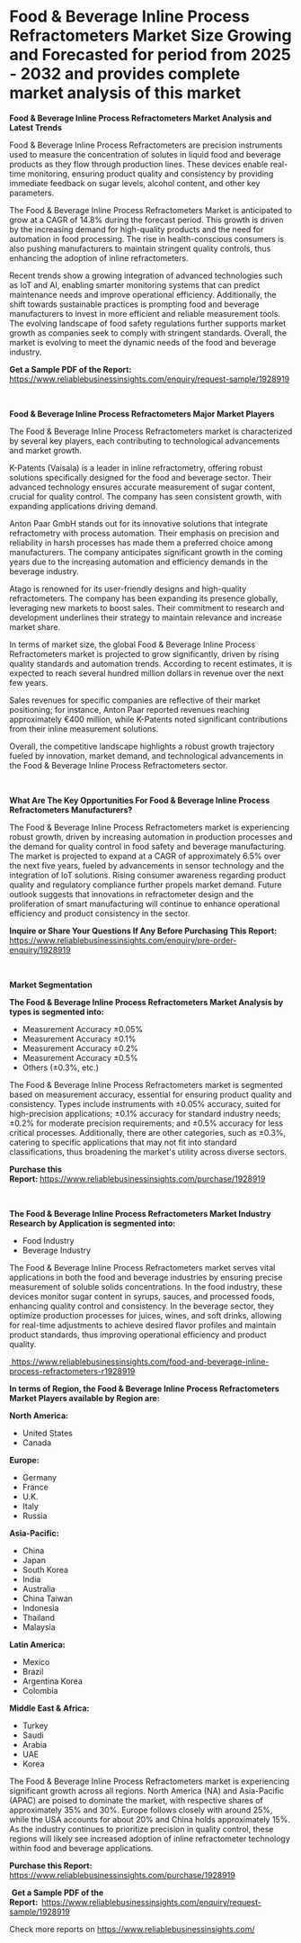 <p><h1>Food & Beverage Inline Process Refractometers Market Size Growing and Forecasted for period from 2025 - 2032 and provides complete market analysis of this market</h1></p><p><strong>Food & Beverage Inline Process Refractometers Market Analysis and Latest Trends</strong></p>
<p><p>Food & Beverage Inline Process Refractometers are precision instruments used to measure the concentration of solutes in liquid food and beverage products as they flow through production lines. These devices enable real-time monitoring, ensuring product quality and consistency by providing immediate feedback on sugar levels, alcohol content, and other key parameters. </p><p>The Food & Beverage Inline Process Refractometers Market is anticipated to grow at a CAGR of 14.8% during the forecast period. This growth is driven by the increasing demand for high-quality products and the need for automation in food processing. The rise in health-conscious consumers is also pushing manufacturers to maintain stringent quality controls, thus enhancing the adoption of inline refractometers.</p><p>Recent trends show a growing integration of advanced technologies such as IoT and AI, enabling smarter monitoring systems that can predict maintenance needs and improve operational efficiency. Additionally, the shift towards sustainable practices is prompting food and beverage manufacturers to invest in more efficient and reliable measurement tools. The evolving landscape of food safety regulations further supports market growth as companies seek to comply with stringent standards. Overall, the market is evolving to meet the dynamic needs of the food and beverage industry.</p></p>
<p><strong>Get a Sample PDF of the Report:&nbsp;</strong> <a href="https://www.reliablebusinessinsights.com/enquiry/request-sample/1928919?utm_campaign=3359&utm_medium=2&utm_source=Github&utm_content=ia&utm_term=29032025&utm_id=food-beverage-inline-process-refractometers">https://www.reliablebusinessinsights.com/enquiry/request-sample/1928919</a></p>
<p>&nbsp;</p>
<p><strong>Food & Beverage Inline Process Refractometers Major Market Players</strong></p>
<p><p>The Food & Beverage Inline Process Refractometers market is characterized by several key players, each contributing to technological advancements and market growth. </p><p>K-Patents (Vaisala) is a leader in inline refractometry, offering robust solutions specifically designed for the food and beverage sector. Their advanced technology ensures accurate measurement of sugar content, crucial for quality control. The company has seen consistent growth, with expanding applications driving demand.</p><p>Anton Paar GmbH stands out for its innovative solutions that integrate refractometry with process automation. Their emphasis on precision and reliability in harsh processes has made them a preferred choice among manufacturers. The company anticipates significant growth in the coming years due to the increasing automation and efficiency demands in the beverage industry.</p><p>Atago is renowned for its user-friendly designs and high-quality refractometers. The company has been expanding its presence globally, leveraging new markets to boost sales. Their commitment to research and development underlines their strategy to maintain relevance and increase market share.</p><p>In terms of market size, the global Food & Beverage Inline Process Refractometers market is projected to grow significantly, driven by rising quality standards and automation trends. According to recent estimates, it is expected to reach several hundred million dollars in revenue over the next few years.</p><p>Sales revenues for specific companies are reflective of their market positioning; for instance, Anton Paar reported revenues reaching approximately €400 million, while K-Patents noted significant contributions from their inline measurement solutions.</p><p>Overall, the competitive landscape highlights a robust growth trajectory fueled by innovation, market demand, and technological advancements in the Food & Beverage Inline Process Refractometers sector.</p></p>
<p>&nbsp;</p>
<p><strong>What Are The Key Opportunities For Food & Beverage Inline Process Refractometers Manufacturers?</strong></p>
<p><p>The Food & Beverage Inline Process Refractometers market is experiencing robust growth, driven by increasing automation in production processes and the demand for quality control in food safety and beverage manufacturing. The market is projected to expand at a CAGR of approximately 6.5% over the next five years, fueled by advancements in sensor technology and the integration of IoT solutions. Rising consumer awareness regarding product quality and regulatory compliance further propels market demand. Future outlook suggests that innovations in refractometer design and the proliferation of smart manufacturing will continue to enhance operational efficiency and product consistency in the sector.</p></p>
<p><strong>Inquire or Share Your Questions If Any Before Purchasing This Report:</strong> <a href="https://www.reliablebusinessinsights.com/enquiry/pre-order-enquiry/1928919?utm_campaign=3359&utm_medium=2&utm_source=Github&utm_content=ia&utm_term=29032025&utm_id=food-beverage-inline-process-refractometers">https://www.reliablebusinessinsights.com/enquiry/pre-order-enquiry/1928919</a></p>
<p>&nbsp;</p>
<p><strong>Market Segmentation</strong></p>
<p><strong>The Food & Beverage Inline Process Refractometers Market Analysis by types is segmented into:</strong></p>
<p><ul><li>Measurement Accuracy ±0.05%</li><li>Measurement Accuracy ±0.1%</li><li>Measurement Accuracy ±0.2%</li><li>Measurement Accuracy ±0.5%</li><li>Others (±0.3%, etc.)</li></ul></p>
<p><p>The Food & Beverage Inline Process Refractometers market is segmented based on measurement accuracy, essential for ensuring product quality and consistency. Types include instruments with ±0.05% accuracy, suited for high-precision applications; ±0.1% accuracy for standard industry needs; ±0.2% for moderate precision requirements; and ±0.5% accuracy for less critical processes. Additionally, there are other categories, such as ±0.3%, catering to specific applications that may not fit into standard classifications, thus broadening the market's utility across diverse sectors.</p></p>
<p><strong>Purchase this Report:&nbsp;</strong><a href="https://www.reliablebusinessinsights.com/purchase/1928919?utm_campaign=3359&utm_medium=2&utm_source=Github&utm_content=ia&utm_term=29032025&utm_id=food-beverage-inline-process-refractometers">https://www.reliablebusinessinsights.com/purchase/1928919</a></p>
<p>&nbsp;</p>
<p><strong>The Food & Beverage Inline Process Refractometers Market Industry Research by Application is segmented into:</strong></p>
<p><ul><li>Food Industry</li><li>Beverage Industry</li></ul></p>
<p><p>The Food & Beverage Inline Process Refractometers market serves vital applications in both the food and beverage industries by ensuring precise measurement of soluble solids concentrations. In the food industry, these devices monitor sugar content in syrups, sauces, and processed foods, enhancing quality control and consistency. In the beverage sector, they optimize production processes for juices, wines, and soft drinks, allowing for real-time adjustments to achieve desired flavor profiles and maintain product standards, thus improving operational efficiency and product quality.</p></p>
<p><a href="https://www.reliablebusinessinsights.com/food-and-beverage-inline-process-refractometers-r1928919?utm_campaign=3359&utm_medium=2&utm_source=Github&utm_content=ia&utm_term=29032025&utm_id=food-beverage-inline-process-refractometers">&nbsp;https://www.reliablebusinessinsights.com/food-and-beverage-inline-process-refractometers-r1928919</a></p>
<p><strong>In terms of Region, the Food & Beverage Inline Process Refractometers Market Players available by Region are:</strong></p>
<p>
    <p> <strong> North America: </strong>
        <ul>
            <li>United States</li>
            <li>Canada</li>
        </ul>
        </p> 
    <p> <strong> Europe: </strong>
        <ul>
            <li>Germany</li>
            <li>France</li>
            <li>U.K.</li>
            <li>Italy</li>
            <li>Russia</li>
        </ul>
        </p> 
    <p> <strong> Asia-Pacific: </strong>
        <ul>
            <li>China</li>
            <li>Japan</li>
            <li>South Korea</li>
            <li>India</li>
            <li>Australia</li>
            <li>China Taiwan</li>
            <li>Indonesia</li>
            <li>Thailand</li>
            <li>Malaysia</li>
        </ul>
        </p> 
    <p> <strong> Latin America: </strong>
        <ul>
            <li>Mexico</li>
            <li>Brazil</li>
            <li>Argentina Korea</li>
            <li>Colombia</li>
        </ul>
        </p> 
    <p> <strong> Middle East & Africa: </strong>
        <ul>
            <li>Turkey</li>
            <li>Saudi</li>
            <li>Arabia</li>
            <li>UAE</li>
            <li>Korea</li>
        </ul>
    </p>
    </p>
<p><p>The Food & Beverage Inline Process Refractometers market is experiencing significant growth across all regions. North America (NA) and Asia-Pacific (APAC) are poised to dominate the market, with respective shares of approximately 35% and 30%. Europe follows closely with around 25%, while the USA accounts for about 20% and China holds approximately 15%. As the industry continues to prioritize precision in quality control, these regions will likely see increased adoption of inline refractometer technology within food and beverage applications.</p></p>
<p><strong>Purchase this Report: </strong><a href="https://www.reliablebusinessinsights.com/purchase/1928919?utm_campaign=3359&utm_medium=2&utm_source=Github&utm_content=ia&utm_term=29032025&utm_id=food-beverage-inline-process-refractometers">https://www.reliablebusinessinsights.com/purchase/1928919</a></p>
<p>&nbsp;<strong>Get a Sample PDF of the Report:&nbsp;&nbsp;</strong><a href="https://www.reliablebusinessinsights.com/enquiry/request-sample/1928919?utm_campaign=3359&utm_medium=2&utm_source=Github&utm_content=ia&utm_term=29032025&utm_id=food-beverage-inline-process-refractometers">https://www.reliablebusinessinsights.com/enquiry/request-sample/1928919</a></p>
<p><strong></strong></p>
<p>Check more reports on <a href="https://www.reliablebusinessinsights.com/?utm_campaign=3359&utm_medium=2&utm_source=Github&utm_content=ia&utm_term=29032025&utm_id=food-beverage-inline-process-refractometers">https://www.reliablebusinessinsights.com/</a></p>